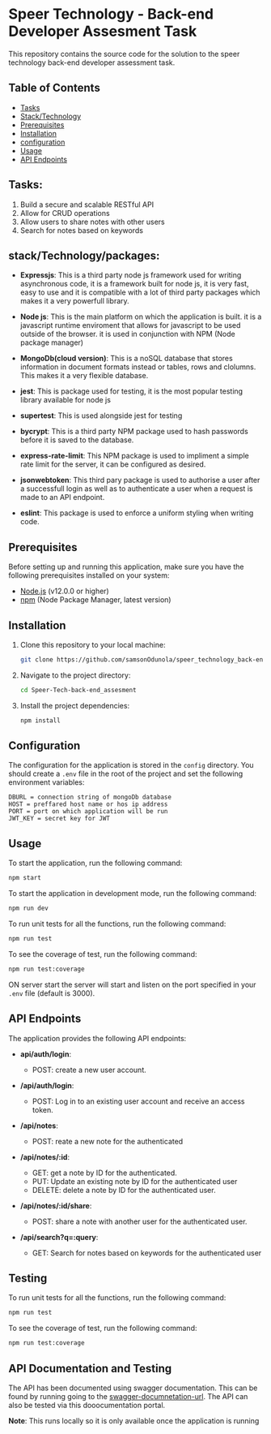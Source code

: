 # Speer Technology - Back-end Developer Assesment Task
This repository contains the source code for the solution to the speer technology back-end developer assessment task. 

## Table of Contents

- [Tasks](#tasks)
- [Stack/Technology](#stacktechnologypackages)
- [Prerequisites](#prerequisites)
- [Installation](#installation)
- [configuration](#configuration)
- [Usage](#usage)
- [API Endpoints](#api-endpoints)

## Tasks:

1. Build a secure and scalable RESTful API
2. Allow for CRUD operations
3. Allow users to share notes with other users
4. Search for notes based on keywords

## stack/Technology/packages:

- **Expressjs**: This is a third party node js framework used for writing asynchronous code, it is a framework built for node js, it is very fast, easy to use and it is compatible with a lot of third party packages which makes it a very powerfull library.

- **Node js**: This is the main platform on which the application is built. it is a javascript runtime enviroment that allows for javascript to be used outside of the browser. it is used in conjunction with NPM (Node package manager)

- **MongoDb(cloud version)**: This is a noSQL database that stores information in document formats instead or tables, rows and clolumns. This makes it a very flexible database.

- **jest**: This is package used for testing, it is the most popular testing library available for node js 
 
- **supertest**: This is used alongside jest for testing
 
- **bycrypt**: This is a third party NPM package used to hash passwords before it is saved to the database.
 
- **express-rate-limit**: This NPM package is used to impliment a simple rate limit for the server, it can be configured as desired.

- **jsonwebtoken**: This third pary package is used to authorise a user after a successfull login as well as to authenticate a user when a request is made to an API endpoint.

- **eslint**: This package is used to enforce a uniform styling when writing code.

## Prerequisites

Before setting up and running this application, make sure you have the following prerequisites installed on your system:

- [Node.js](https://nodejs.org/) (v12.0.0 or higher)
- [npm](https://www.npmjs.com/) (Node Package Manager, latest version)

## Installation

1. Clone this repository to your local machine:

   ```bash
   git clone https://github.com/samsonOdunola/speer_technology_back-end_assessment.git
   ```

2. Navigate to the project directory:

   ```bash
   cd Speer-Tech-back-end_assesment
   ```

3. Install the project dependencies:

   ```bash
   npm install
   ```

## Configuration

The configuration for the application is stored in the `config` directory. You should create a `.env` file in the root of the project and set the following environment variables:

```env
DBURL = connection string of mongoDb database
HOST = preffared host name or hos ip address
PORT = port on which application will be run
JWT_KEY = secret key for JWT
```

## Usage

To start the application, run the following command:

```bash
npm start
```

To start the application in development mode, run the following command:

```bash
npm run dev
```
To run unit tests for all the functions, run the following command:

```bash
npm run test
```

To see the coverage of test, run the following command:

```bash
npm run test:coverage
```

ON server start the server will start and listen on the port specified in your `.env` file (default is 3000).


## API Endpoints

The application provides the following API endpoints:

- **api/auth/login**:
  - POST: create a new user account.

- **/api/auth/login**:
  - POST: Log in to an existing user account and receive an access token. 

- **/api/notes**:
  - POST: reate a new note for the authenticated 
  
- **/api/notes/:id**:
  - GET: get a note by ID for the authenticated.
  - PUT: Update an existing note by ID for the authenticated user  
  - DELETE: delete a note by ID for the authenticated user. 

- **/api/notes/:id/share**:
  - POST: share a note with another user for the authenticated user.

- **/api/search?q=:query**:
  - GET: Search for notes based on keywords for the authenticated user  

## Testing

To run unit tests for all the functions, run the following command:

```bash
npm run test
```

To see the coverage of test, run the following command:

```bash
npm run test:coverage
```

## API Documentation and Testing

The API has been documented using swagger documentation. This can be found by running going to the [swagger-documnetation-url](http://localhost:3000/api-docs/). The API can also be tested via this dooocumentation portal.

**Note**: This runs locally so it is only available once the application is running